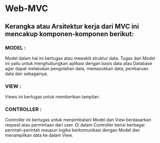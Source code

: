 # Web-MVC

## Kerangka atau Arsitektur kerja dari MVC ini mencakup komponen-komponen berikut:

### MODEL : 
Model dalam hal ini bertugas atau mewakili struktur data. Tugas dari Model ini yaitu untuk menghubungkan aplikasi dengan basis data atau Database agar dapat melakukan pengolahan data, memasukkan data, pembaruan data dan sebagainya.

### VIEW : 
Views ini bertugas untuk memberikan tampilan.

### CONTROLLER : 
Controller ini bertugas untuk menjembatani Model dan View berdasarkan request atau permintaan dari user. Di dalam Controller berisi berbagai perintah-perintah maupun logika berkomunikasi dengan Model dan menampilkan data ke dalam View.

